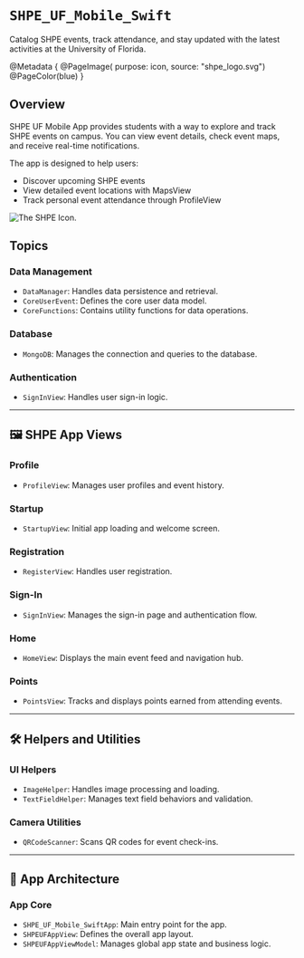 # ``SHPE_UF_Mobile_Swift``

Catalog SHPE events, track attendance, and stay updated with the latest activities at the University of Florida.

@Metadata {
    @PageImage(
            purpose: icon, 
            source: "shpe_logo.svg")
    @PageColor(blue)
}

## Overview

SHPE UF Mobile App provides students with a way to explore and track SHPE events on campus. You can view event details, check event maps, and receive real-time notifications.

The app is designed to help users:
- Discover upcoming SHPE events
- View detailed event locations with MapsView
- Track personal event attendance through ProfileView



![The SHPE Icon.](shpe_logo.svg)

## Topics

### Data Management
- ``DataManager``: Handles data persistence and retrieval.
- ``CoreUserEvent``: Defines the core user data model.
- ``CoreFunctions``: Contains utility functions for data operations.

### Database
- ``MongoDB``: Manages the connection and queries to the database.

### Authentication
- ``SignInView``: Handles user sign-in logic.

---

## 🖼 SHPE App Views

### Profile
- ``ProfileView``: Manages user profiles and event history.

### Startup
- ``StartupView``: Initial app loading and welcome screen.

### Registration
- ``RegisterView``: Handles user registration.

### Sign-In
- ``SignInView``: Manages the sign-in page and authentication flow.

### Home
- ``HomeView``: Displays the main event feed and navigation hub.

### Points
- ``PointsView``: Tracks and displays points earned from attending events.

---

## 🛠 Helpers and Utilities

### UI Helpers
- ``ImageHelper``: Handles image processing and loading.
- ``TextFieldHelper``: Manages text field behaviors and validation.

### Camera Utilities
- ``QRCodeScanner``: Scans QR codes for event check-ins.

---

## 🧠 App Architecture

### App Core
- ``SHPE_UF_Mobile_SwiftApp``: Main entry point for the app.
- ``SHPEUFAppView``: Defines the overall app layout.
- ``SHPEUFAppViewModel``: Manages global app state and business logic.
